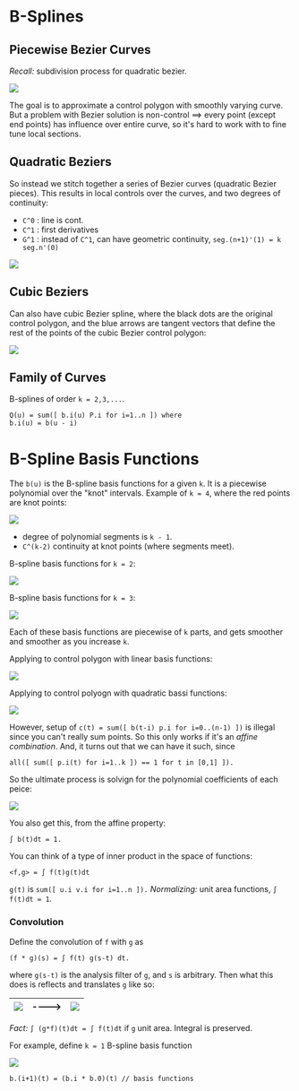 # B-Splines

## Piecewise Bezier Curves

_Recall:_ subdivision process for quadratic bezier.

![](images/subcurve1.png)

The goal is to approximate a control polygon with smoothly varying curve. But a problem with Bezier solution is non-control ⟹ every point (except end points) has influence over entire curve, so it's hard to work with to fine tune local sections.

## Quadratic Beziers

So instead we stitch together a series of Bezier curves (quadratic Bezier pieces). This results in local controls over the curves, and two degrees of continuity:

- `C^0` : line is cont.
- `C^1` : first derivatives
- `G^1` : instead of `C^1`, can have geometric continuity, `seg.(n+1)'(1) = k seg.n'(0)`

![](images/bspline1.png)

## Cubic Beziers

Can also have cubic Bezier spline, where the black dots are the original control polygon, and the blue arrows are tangent vectors that define the rest of the points of the cubic Bezier control polygon:

![](images/bspline2.png)

## Family of Curves

B-splines of order `k = 2,3,...`. 

```
Q(u) = sum([ b.i(u) P.i for i=1..n ]) where
b.i(u) = b(u - i)
```

# B-Spline Basis Functions

The `b(u)` is the B-spline basis functions for a given `k`. It is a piecewise polynomial over the "knot" intervals. Example of `k = 4`, where the red points are knot points:

![](images/bspline3.png)

- degree of polynomial segments is `k - 1`.
- `C^(k-2)` continuity at knot points (where segments meet).

B-spline basis functions for `k = 2`:

![](images/bspline4.png)

B-spline basis functions for `k = 3`:

![](images/bspline5.png)

Each of these basis functions are piecewise of `k` parts, and gets smoother and smoother as you increase `k`.

Applying to control polygon with linear basis functions:

![](images/bspline6.png)

Applying to control polyogn with quadratic bassi functions:

![](images/bspline7.png)

However, setup of `c(t) = sum([ b(t-i) p.i for i=0..(n-1) ])` is illegal since you can't really sum points. So this only works if it's an _affine combination_. And, it turns out that we can have it such, since

```
all([ sum([ p.i(t) for i=1..k ]) == 1 for t in [0,1] ]).
```


So the ultimate process is solvign for the polynomial coefficients of each peice:

![](images/bspline8.png)


You also get this, from the affine property:

```
∫ b(t)dt = 1.
```

You can think of a type of inner product in the space of functions:

```
<f,g> = ∫ f(t)g(t)dt
```

`g(t)` is `sum([ u.i v.i for i=1..n ]).` _Normalizing:_ unit area functions, `∫ f(t)dt = 1`.

### Convolution

Define the convolution of `f` with `g` as

```
(f * g)(s) = ∫ f(t) g(s-t) dt.
```

where `g(s-t)` is the analysis filter of `g`, and `s` is arbitrary. Then what this does is reflects and translates `g` like so:

| ![](images/bspline9.png) | ----> | ![](images/bspline10.png) |
|---|---|---|


*Fact:* `∫ (g*f)(t)dt = ∫ f(t)dt` if `g` unit area. Integral is preserved.

For example, define `k = 1` B-spline basis function

![](images/bspline11.png)

```
b.(i+1)(t) = (b.i * b.0)(t) // basis functions
```